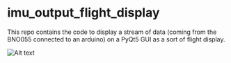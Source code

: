 # imu_output_flight_display
This repo contains the code to display a stream of data (coming from the BNO055 connected to an arduino) on a PyQt5 GUI as a sort of flight display.

![Alt text](?raw=true "Title")
